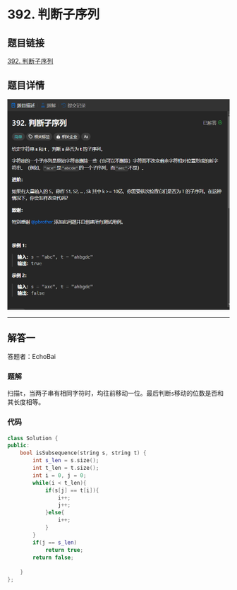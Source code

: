 # 392. 判断子序列
## 题目链接  
[392. 判断子序列](https://leetcode.cn/problems/is-subsequence/description/?envType=study-plan-v2&envId=top-interview-150)
## 题目详情
![题目图片](Img/392.png)

***
## 解答一
答题者：EchoBai

### 题解
扫描`t`，当两子串有相同字符时，均往前移动一位。最后判断`s`移动的位数是否和其长度相等。

### 代码
``` cpp
class Solution {
public:
    bool isSubsequence(string s, string t) {
        int s_len = s.size();
        int t_len = t.size();
        int i = 0, j = 0;
        while(i < t_len){
            if(s[j] == t[i]){
                i++;
                j++;
            }else{
                i++;
            }
        }
        if(j == s_len)
            return true;
        return false;

    }
};
```


